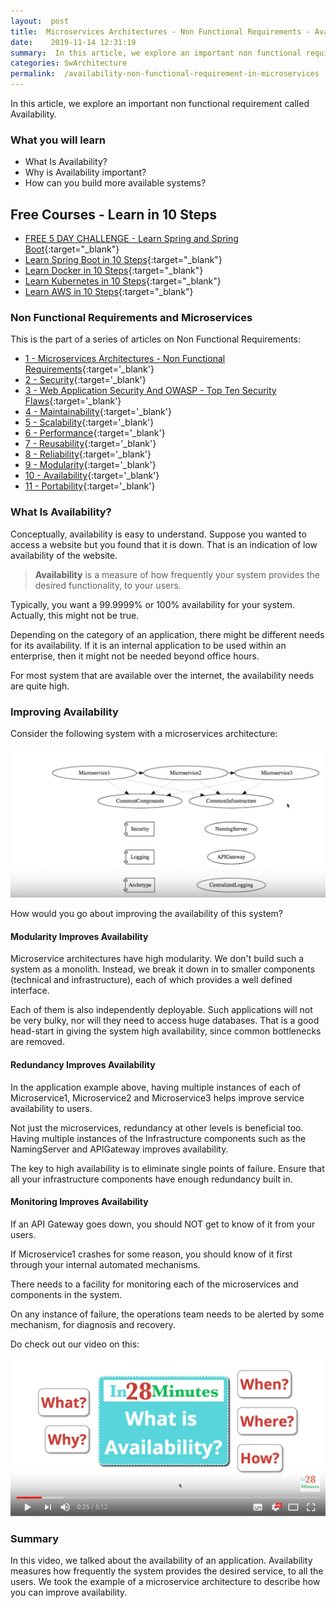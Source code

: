 ```yaml
---
layout:  post
title:  Microservices Architectures - Non Functional Requirements - Availability
date:    2019-11-14 12:31:19
summary:  In this article, we explore an important non functional requirement called Availability. 
categories: SwArchitecture
permalink:  /availability-non-functional-requirement-in-microservices
---
```


In this article, we explore an important non functional requirement called Availability. 

### What you will learn

- What Is Availability?
- Why is Availability important?
- How can you build more available systems?

## Free Courses - Learn in 10 Steps

- [FREE 5 DAY CHALLENGE - Learn Spring and Spring Boot](https://links.in28minutes.com/SBT-Page-Top-LearningChallenge-SpringBoot){:target="_blank"}
- [Learn Spring Boot in 10 Steps](https://links.in28minutes.com/in28minutes-10steps-springboot){:target="_blank"}
- [Learn Docker in 10 Steps](https://links.in28minutes.com/in28minutes-10steps-docker){:target="_blank"}
- [Learn Kubernetes in 10 Steps](https://links.in28minutes.com/in28minutes-10steps-k8s){:target="_blank"}
- [Learn AWS in 10 Steps](https://links.in28minutes.com/in28minutes-10steps-aws-beanstalk){:target="_blank"}



### Non Functional Requirements and Microservices

This is the part of a series of articles on Non Functional Requirements:

- [1 - Microservices Architectures - Non Functional Requirements](/non-functional-requirements-in-microservices-architectures){:target='_blank'}
- [2 - Security](/non-functional-requirements-in-microservices-introduction-to-Security){:target='_blank'}
- [3 - Web Application Security And OWASP - Top Ten Security Flaws](/web-application-security-owasp-top-ten){:target='_blank'}
- [4 - Maintainability](/non-functional-requirements-in-microservices-introduction-to-Maintainability){:target='_blank'}
- [5 - Scalability](/non-functional-requirements-in-microservices-introduction-to-Scalability){:target='_blank'}
- [6 - Performance](/non-functional-requirements-in-microservices-introduction-to-performance){:target='_blank'}
- [7 - Reusability](/non-functional-requirements-in-microservices-introduction-to-Reusability){:target='_blank'}
- [8 - Reliability](/non-functional-requirements-in-microservices-introduction-to-Reliability){:target='_blank'}
- [9 - Modularity](/modularity-non-functional-requirement-in-microservices){:target='_blank'}
- [10 - Availability](/availability-non-functional-requirement-in-microservices){:target='_blank'}
- [11 - Portability](/non-functional-requirements-in-microservices-introduction-to-portability){:target='_blank'}


### What Is Availability?

Conceptually, availability is easy to understand. Suppose you wanted to access a website but you found that it is down. That is an indication of low availability of the website. 

> **Availability** is a measure of how frequently your system provides the desired functionality, to your users. 

Typically, you want a 99.9999% or 100% availability for your system. Actually, this might not be true. 

Depending on the category of an application, there might be different needs for its availability. If it is an internal application to be used within an enterprise, then it might not be needed beyond office hours.

For most system that are available over the internet, the availability needs are quite high. 

### Improving Availability

Consider the following system with a microservices architecture:

![image info](/images/Capture-047-02.png)

How would you go about improving the availability of this system?

#### Modularity Improves Availability

Microservice architectures have high modularity. We don't build such a system as a monolith. Instead, we break it down in to smaller components (technical and infrastructure), each of which provides a well defined interface. 

Each of them is also independently deployable. Such applications will not be very bulky, nor will they need to access huge databases. That is a good head-start in giving the system high availability, since common bottlenecks are removed.

#### Redundancy Improves Availability

In the application example above, having multiple instances of each of Microservice1, Microservice2 and Microservice3 helps improve service availability to users. 

Not just the microservices, redundancy at other levels is beneficial too. Having multiple instances of the Infrastructure components such as the NamingServer and APIGateway improves availability. 

The key to high availability is to eliminate single points of failure. Ensure that all your infrastructure components have enough redundancy built in.

#### Monitoring Improves Availability

If an API Gateway goes down, you should NOT get to know of it from your users. 

If Microservice1 crashes for some reason, you should know of it first through your internal automated mechanisms. 

There needs to a facility for monitoring each of the microservices and components in the system. 

On any instance of failure, the operations team needs to be alerted by some mechanism, for diagnosis and recovery. 

Do check out our video on this:

[![image info](/images/Capture-047-01.png)](https://www.youtube.com/watch?v=R3j0Z1c-0qY)

### Summary

In this video, we talked about the availability of an application. Availability measures how frequently the system provides the desired service, to all the users. We took the example of a microservice architecture to describe how you can improve availability.

